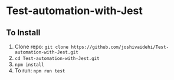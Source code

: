 # Test-automation-with-Jest

## To Install

1. Clone repo: `git clone https://github.com/joshivaidehi/Test-automation-with-Jest.git`
2. `cd Test-automation-with-Jest.git`
3. `npm install`
4. To run: `npm run test`
